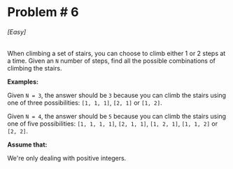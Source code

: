 # Problem # 6

###### [Easy]

When climbing a set of stairs, you can choose to climb either 1 or 2 steps at a
time. Given an `N` number of steps, find all the possible combinations of
climbing the stairs.

**Examples:**

Given `N = 3`, the answer should be `3` because you can climb the stairs using
one of three possibilities: `[1, 1, 1]`, `[2, 1]` or `[1, 2]`.

Given `N = 4`, the answer should be `5` because you can climb the stairs using
one of five possibilities: `[1, 1, 1, 1]`, `[2, 1, 1]`, `[1, 2, 1]`,
`[1, 1, 2]` or `[2, 2]`.

**Assume that:**

We're only dealing with positive integers.
